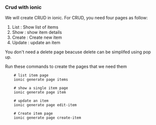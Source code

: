 ### Crud with ionic
We will create CRUD in ionic. For CRUD, you need four pages as follow:
1. List : Show list of items
2. Show : show item details
3. Create : Create new item
4. Update : update an item

You don't need a delete page beacuse delete can be simplifed using pop up.

Run these commands to create the pages that we need them
```
    # list item page
    ionic generate page items

    # show a single item page
    ionic generate page item
    
    # update an item
    ionic generate page edit-item

    # Create item page
    ionic generate page create-item
```